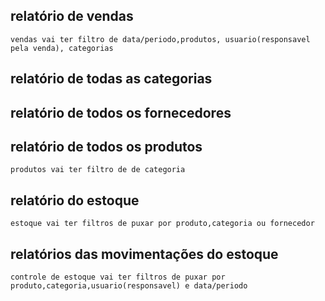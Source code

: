 ## relatório de vendas

    vendas vai ter filtro de data/periodo,produtos, usuario(responsavel pela venda), categorias

## relatório de todas as categorias

## relatório de todos os fornecedores

## relatório de todos os produtos

    produtos vai ter filtro de de categoria

## relatório do estoque

    estoque vai ter filtros de puxar por produto,categoria ou fornecedor

## relatórios das movimentações do estoque

    controle de estoque vai ter filtros de puxar por produto,categoria,usuario(responsavel) e data/periodo
